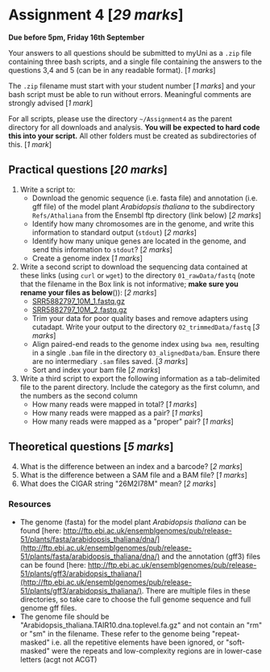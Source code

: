 

# Assignment 4 [*29 marks*]

**Due before 5pm, Friday 16th September**

Your answers to all questions should be submitted to myUni as a `.zip` file containing three bash scripts, and a single file containing the answers to the questions 3,4 and 5 (can be in any readable format). [*1 marks*]

The `.zip` filename must start with your student number [*1 marks*] and your bash script must be able to run without errors.
Meaningful comments are strongly advised [*1 mark*]

For all scripts, please use the directory `~/Assignment4` as the parent directory for all downloads and analysis.
**You will be expected to hard code this into your script.**
All other folders must be created as subdirectories of this. [*1 mark*]


## Practical questions [*20 marks*]

1. Write a script to:
    + Download the genomic sequence (i.e. fasta file) and annotation (i.e. gff file) of the model plant _Arabidopsis thaliana_ to the subdirectory `Refs/Athaliana` from the Ensembl ftp directory (link below) [*2 marks*]
    + Identify how many chromosomes are in the genome, and write this information to standard output (`stdout`) [*2 marks*]
    + Identify how many unique genes are located in the genome, and send this information to `stdout`? [*2 marks*]
    + Create a genome index [*1 marks*]
2. Write a second script to download the sequencing data contained at these links (using `curl` or `wget`) to the directory `01_rawData/fastq` (note that the filename in the Box link is not informative; **make sure you rename your files as below**()): [*2 marks*]
    - [SRR5882797_10M_1.fastq.gz](https://universityofadelaide.box.com/shared/static/egl3n16r0ziaxlvbs9074xqd1liktnuz.gz)
    - [SRR5882797_10M_2.fastq.gz](https://universityofadelaide.box.com/shared/static/g2ly4kzz1blus5juy426i37zl45o38pu.gz)
    + Trim your data for poor quality bases and remove adapters using cutadapt. Write your output to the directory `02_trimmedData/fastq` [*3 marks*]
    + Align paired-end reads to the genome index using `bwa mem`, resulting in a single `.bam` file in the directory `03_alignedData/bam`. Ensure there are no intermediary `.sam` files saved. [*3 marks*]
    + Sort and index your bam file [*2 marks*]
3. Write a third script to export the following information as a tab-delimited file to the parent directory. Include the category as the first column, and the numbers as the second column
    + How many reads were mapped in total? [*1 marks*]
    + How many reads were mapped as a pair? [*1 marks*]
    + How many reads were mapped as a "proper" pair? [*1 marks*]


## Theoretical questions [*5 marks*]

4. What is the difference between an index and a barcode? [*2 marks*]
5. What is the difference between a SAM file and a BAM file? [*1 marks*]
6. What does the CIGAR string "26M2I78M" mean? [*2 marks*]




### Resources

- The genome (fasta) for the model plant _Arabidopsis thaliana_ can be found [here: http://ftp.ebi.ac.uk/ensemblgenomes/pub/release-51/plants/fasta/arabidopsis_thaliana/dna/](http://ftp.ebi.ac.uk/ensemblgenomes/pub/release-51/plants/fasta/arabidopsis_thaliana/dna/) and the annotation (gff3) files can be found [here: http://ftp.ebi.ac.uk/ensemblgenomes/pub/release-51/plants/gff3/arabidopsis_thaliana/](http://ftp.ebi.ac.uk/ensemblgenomes/pub/release-51/plants/gff3/arabidopsis_thaliana/). There are multiple files in these directories, so take care to choose the full genome sequence and full genome gff files.
- The genome file should be "Arabidopsis_thaliana.TAIR10.dna.toplevel.fa.gz" and not contain an "rm" or "sm" in the filename. These refer to the genome being "repeat-masked" i.e. all the repetitive elements have been ignored, or "soft-masked" were the repeats and low-complexity regions are in lower-case letters (acgt not ACGT)
